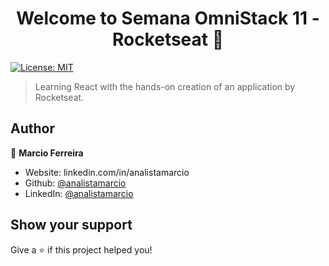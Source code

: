 <h1 align="center">Welcome to Semana OmniStack 11 - Rocketseat 👋</h1>
<p>
  <a href="#" target="_blank">
    <img alt="License: MIT" src="https://img.shields.io/badge/License-MIT-yellow.svg" />
  </a>
</p>

> Learning React with the hands-on creation of an application by Rocketseat.

## Author

👤 **Marcio Ferreira**

- Website: linkedin.com/in/analistamarcio
- Github: [@analistamarcio](https://github.com/analistamarcio)
- LinkedIn: [@analistamarcio](https://linkedin.com/in/analistamarcio)

## Show your support

Give a ⭐️ if this project helped you!
